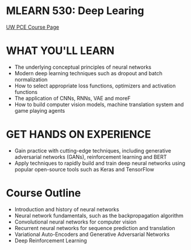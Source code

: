 # MLEARN 530: Deep Learing

[UW PCE Course Page](https://www.pce.uw.edu/courses/deep-learning)

# WHAT YOU'LL LEARN

- The underlying conceptual principles of neural networks
- Modern deep learning techniques such as dropout and batch normalization
- How to select appropriate loss functions, optimizers and activation functions
- The application of CNNs, RNNs, VAE and moreF
- How to build computer vision models, machine translation system and game playing agents

# GET HANDS ON EXPERIENCE

- Gain practice with cutting-edge techniques, including generative adversarial networks (GANs), reinforcement learning and BERT
- Apply techniques to rapidly build and train deep neural networks using popular open-source tools such as Keras and TensorFlow

# Course Outline

- Introduction and history of neural networks
- Neural network fundamentals, such as the backpropagation algorithm
- Convolutional neural networks for computer vision
- Recurrent neural networks for sequence prediction and translation
- Variational Auto-Encoders and Generative Adversarial Networks
- Deep Reinforcement Learning
